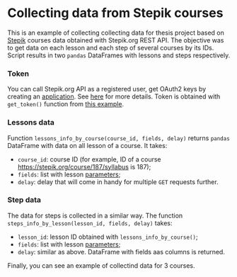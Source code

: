 # Collecting data from Stepik courses

This is an example of collecting collecting data for thesis project based on [Stepik](stepik.org) courses data obtained with Stepik.org REST API. The objective was to get data on each lesson and each step of several courses by its IDs. Script results in two `pandas` DataFrames with lessons and steps respectively.  

### Token

You can call Stepik.org API as a registered user, get OAuth2 keys by creating an [application]( https://stepik.org/oauth2/applications/). See [here](https://github.com/StepicOrg/Stepik-API#oauth-2) for more details. Token is obtained with `get_token()` function from [this example](https://github.com/StepicOrg/Stepik-API/blob/master/examples/get_courses_by_params.py). 

### Lessons data

Function `lessons_info_by_course(course_id, fields, delay)` returns `pandas` DataFrame with data on all lesson of a course. It takes:
* `course_id`: course ID (for example, ID of a course https://stepik.org/course/187/syllabus is 187);
* `fields`: list with lesson [parameters](https://stepik.org/api/docs/#!/lessons);
* `delay`: delay that will come in handy for multiple `GET` requests further.

### Step data

The data for steps is collected in a similar way. The function `steps_info_by_lesson(lesson_id, fields, delay)` takes:
* `lesson_id`: lesson ID obtained with `lessons_info_by_course()`;
* `fields`: list with lesson [parameters](https://stepik.org/api/docs/#!/stepss);
* `delay`: similar as above.
DataFrame with fields aas columns is returned.


Finally, you can see an example of collectind data for 3 courses. 

